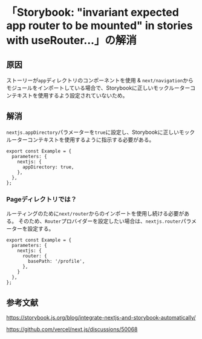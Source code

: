 # 「Storybook: "invariant expected app router to be mounted" in stories with useRouter...」の解消

## 原因

ストーリーが`app`ディレクトリのコンポーネントを使用 & `next/navigation`からモジュールをインポートしている場合で、Storybookに正しいモックルーターコンテキストを使用するよう設定されていないため。

## 解消

`nextjs.appDirectory`パラメーターを`true`に設定し、Storybookに正しいモックルーターコンテキストを使用するように指示する必要がある。

```tsx
export const Example = {
  parameters: {
    nextjs: {
      appDirectory: true,
    },
  },
};
```

### Pageディレクトリでは？

ルーティングのために`next/router`からのインポートを使用し続ける必要がある。
そのため、`Router`プロバイダーを設定したい場合は、`nextjs.router`パラメーターを設定する。

```tsx
export const Example = {
  parameters: {
    nextjs: {
      router: {
        basePath: '/profile',
      },
    }
  },
};
```

## 参考文献

<https://storybook.js.org/blog/integrate-nextjs-and-storybook-automatically/>

<https://github.com/vercel/next.js/discussions/50068>
